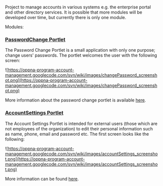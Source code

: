 Project to manage accounts in various systems e.g. the enterprise portal and other directory services. It is possible that more modules will be developed over time, but currently there is only one module.

Modules:
### [PasswordChange Portlet](http://code.google.com/p/oppna-program-account-management/wiki/PasswordChangePortlet) ###
The Password Change Portlet is a small application with only one purpose; change users' passwords. The portlet welcomes the user with the following screen:

![https://oppna-program-account-management.googlecode.com/svn/wiki/images/changePassword_screenshot.png](https://oppna-program-account-management.googlecode.com/svn/wiki/images/changePassword_screenshot.png)

More information about the password change portlet is available [here](http://code.google.com/p/oppna-program-account-management/wiki/PasswordChangePortlet).

### [AccountSettings Portlet](http://code.google.com/p/oppna-program-account-management/wiki/AccountSettingsPortlet) ###
The Account Settings Portlet is intended for external users (those which are not employees of the organization) to edit their personal information such as name, phone, email and password etc. The first screen looks like the following:

![https://oppna-program-account-management.googlecode.com/svn/wiki/images/accountSettings_screenshot.png](https://oppna-program-account-management.googlecode.com/svn/wiki/images/accountSettings_screenshot.png)

More information can be found [here](http://code.google.com/p/oppna-program-account-management/wiki/AccountSettingsPortlet).